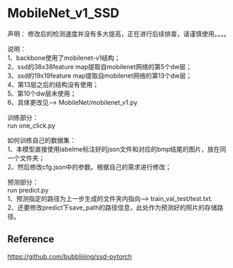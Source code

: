 # MobileNet_v1_SSD  
声明： 修改后的检测速度并没有多大提高，正在进行后续排查，请谨慎使用。。。。  
  
说明：  
1、backbone使用了mobilenet-v1结构；  
2、ssd的38x38feature map提取自mobilenet网络的第5个dw层；  
3、ssd的19x19feature map提取自mobilenet网络的第13个dw层；  
4、第13层之后的结构没有使用；  
5、第10个dw层未使用；  
6、具体更改见--> MobileNet/mobilenet_v1.py  
  
  
训练部分：  
run one_click.py  
  
如何训练自己的数据集：  
1、本模型直接使用labelme标注好的json文件和对应的bmp结尾的图片，放在同一个文件夹；  
2、然后修改cfg.json中的参数。根据自己的需求进行修改；  
  
预测部分：  
run predict.py  
1、预测指定的路径为上一步生成的文件夹内指向--> train_val_test/test.txt.    
2、还要修改predict下save_path的路径信息，此处作为预测好的照片的存储路径。  
  
Reference  
---------
  
https://github.com/bubbliiiing/ssd-pytorch
 
